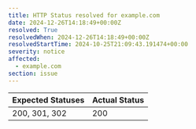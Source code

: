 ```yaml
---
title: HTTP Status resolved for example.com
date: 2024-12-26T14:18:49+00:00Z
resolved: True
resolvedWhen: 2024-12-26T14:18:49+00:00Z
resolvedStartTime: 2024-10-25T21:09:43.191474+00:00
severity: notice
affected:
  - example.com
section: issue
---
```


| Expected Statuses | Actual Status  |
|-------------------|----------------|
| 200, 301, 302 | 200 |
